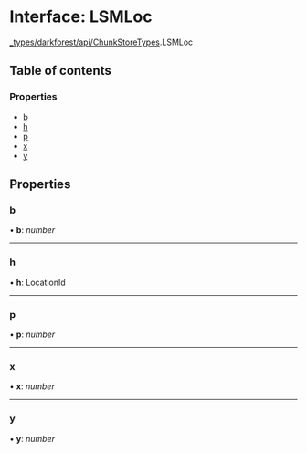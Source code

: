 # Interface: LSMLoc

[\_types/darkforest/api/ChunkStoreTypes](../modules/_types_darkforest_api_chunkstoretypes.md).LSMLoc

## Table of contents

### Properties

- [b](_types_darkforest_api_chunkstoretypes.lsmloc.md#b)
- [h](_types_darkforest_api_chunkstoretypes.lsmloc.md#h)
- [p](_types_darkforest_api_chunkstoretypes.lsmloc.md#p)
- [x](_types_darkforest_api_chunkstoretypes.lsmloc.md#x)
- [y](_types_darkforest_api_chunkstoretypes.lsmloc.md#y)

## Properties

### b

• **b**: _number_

---

### h

• **h**: LocationId

---

### p

• **p**: _number_

---

### x

• **x**: _number_

---

### y

• **y**: _number_
